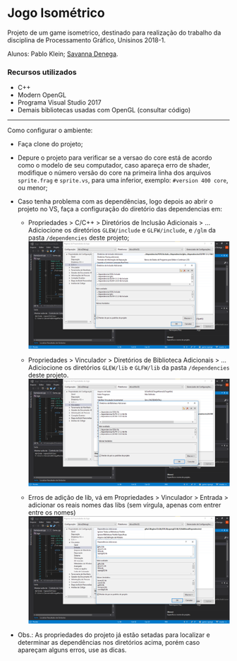 # Jogo Isométrico
Projeto de um game isometrico, destinado para realização do trabalho da disciplina de Processamento Gráfico, Unisinos 2018-1.

Alunos: Pablo Klein; [Savanna Denega](https://github.com/savannadenega).

### Recursos utilizados

- C++
- Modern OpenGL
- Programa Visual Studio 2017
- Demais bibliotecas usadas com OpenGL (consultar código)

------------------------------------------------------------------------------------------------------------------

Como configurar o ambiente:

- Faça clone do projeto;
- Depure o projeto para verificar se a versao do core está de acordo como o modelo de seu computador, caso apareça erro de shader, modifique o número versão do core na primeira linha dos arquivos `sprite.frag` e `sprite.vs`, para uma inferior, exemplo: `#version 400 core`, ou menor;
- Caso tenha problema com as dependências, logo depois ao abrir o projeto no VS, faça a configuração do diretório das dependencias em:

  - Propriedades > C/C++ > Diretórios de Inclusão Adicionais > ... Adiciocione os diretórios `GLEW/include` e `GLFW/include`, e `/glm` da pasta `/dependencies` deste projeto;
  ![CCpp-include](readme_images/CCpp-include.png)	
  
  - Propriedades > Vinculador > Diretórios de Biblioteca Adicionais > ... Adiciocione os diretórios `GLEW/lib` e `GLFW/lib` da pasta `/dependencies` deste projeto.
  ![vinculador-lib](readme_images/vinculador-lib.png)
  
  - Erros de adição de lib, vá em Propriedades > Vinculador > Entrada > adicionar os reais nomes das libs (sem vírgula, apenas com entrer entre os nomes)
  ![vinculador-.lib](readme_images/vinculador-.lib.png)
  
* Obs.: As propriedades do projeto já estão setadas para localizar e determinar as dependências nos diretórios acima, porém caso apareçam alguns erros, use as dicas.
